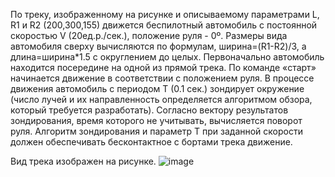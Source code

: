 По треку, изображенному на рисунке и описываемому параметрами L, R1 и R2 (200,300,155) движется беспилотный автомобиль с постоянной скоростью V (20ед.р./сек.), положение руля - 0º. Размеры вида автомобиля сверху вычисляются по формулам, ширина=(R1-R2)/3, а длина=ширина*1.5 с округлением до целых. Первоначально автомобиль находится посередине на одной из прямой трека. По команде «старт» начинается движение в соответствии с положением руля. В процессе движения автомобиль с периодом T (0.1 сек.) зондирует окружение (число лучей и их направленность определяется алгоритмом обзора, который требуется разработать). Согласно вектору результатов зондирования, время которого не учитывать, вычисляется поворот руля. Алгоритм зондирования и параметр T при заданной скорости должен обеспечивать бесконтактное с бортами трека движение.

Вид трека изображен на рисунке.
![image](https://github.com/suzzerain/OOP_Labs/assets/101402419/c2197980-16e6-4732-a0fb-8aa409fe5029)
